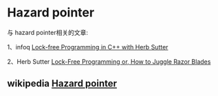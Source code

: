 # Hazard pointer

与 hazard pointer相关的文章:

1、infoq [Lock-free Programming in C++ with Herb Sutter](https://www.infoq.com/news/2014/10/cpp-lock-free-programming/)

2、Herb Sutter [Lock-Free Programming or, How to Juggle Razor Blades](http://www.alfasoft.com/files/herb/40-LockFree.pdf) 

## wikipedia [Hazard pointer](https://en.wikipedia.org/wiki/Hazard_pointer)

